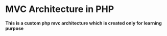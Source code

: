 # MVC Architecture in PHP
**This is a custom php mvc architecture which is created only for learning purpose**

